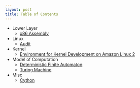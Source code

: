 ```yaml
---
layout: post
title: Table of Contents
---
```


- Lower Layer
	- [x86 Assembly](https://zulinx86.com/notebook/lowlayer/x86_assembly)
- Linux
	- [Audit](https://zulinx86.com/notebook/linux/audit)
- Kernel
	- [Environment for Kernel Development on Amazon Linux 2](https://zulinx86.com/notebook/kernel/environment)
- Model of Computation
	- [Deterministic Finite Automaton](https://zulinx86.com/notebook/model_of_computation/deterministic_finite_automaton)
	- [Turing Machine](https://zulinx86.com/notebook/model_of_computation/turing_machine)
- Misc
	- [Cython](https://zulinx86.com/notebook/misc/cython)